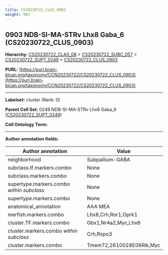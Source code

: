 ```yaml
---
title: CS20230722_CLUS_0903
weight: 903
---
```

## 0903 NDB-SI-MA-STRv Lhx8 Gaba_6 (CS20230722_CLUS_0903)
<b>Hierarchy: </b>
[CS20230722_CLAS_08](../CS20230722_CLAS_08) >
[CS20230722_SUBC_057](../CS20230722_SUBC_057) >
[CS20230722_SUPT_0249](../CS20230722_SUPT_0249) >
[CS20230722_CLUS_0903](../CS20230722_CLUS_0903)

**PURL:** [https://purl.brain-bican.org/taxonomy/CCN20230722/CS20230722_CLUS_0903](https://purl.brain-bican.org/taxonomy/CCN20230722/CS20230722_CLUS_0903)

---


**Labelset:** cluster (Rank: 0)

**Parent Cell Set:** 0249 NDB-SI-MA-STRv Lhx8 Gaba_6 ([CS20230722_SUPT_0249](../CS20230722_SUPT_0249))



**Cell Ontology Term:** 

[MARKER GENES.]: #


---

[TRANSFERRED ANNOTATIONS.]: #


[AUTHOR ANNOTATION FIELDS.]: #


**Author annotation fields:**

| Author annotation | Value |
|-------------------|-------|
|neighborhood|Subpallium-GABA|
|subclass.tf.markers.combo|None|
|subclass.markers.combo|None|
|supertype.markers.combo _within subclass_|None|
|supertype.markers.combo|None|
|anatomical_annotation|AAA MEA|
|merfish.markers.combo|Lhx8,Crh,Ror1,Oprk1|
|cluster.TF.markers.combo|Gbx1,Nr4a2,Myc,Lhx6|
|cluster.markers.combo _within subclass_|Crh,Rspo3|
|cluster.markers.combo|Tmem72,2610028E06Rik,Myc|
